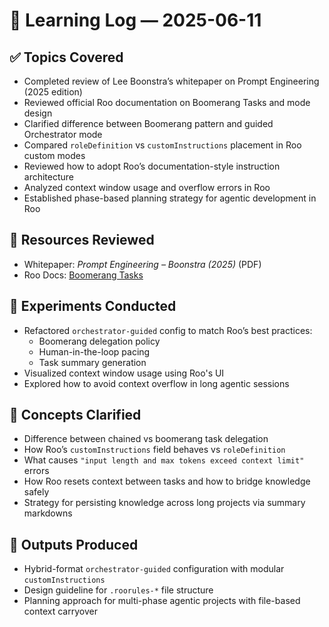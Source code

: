 # 🧠 Learning Log — 2025-06-11

## ✅ Topics Covered
- Completed review of Lee Boonstra’s whitepaper on Prompt Engineering (2025 edition)
- Reviewed official Roo documentation on Boomerang Tasks and mode design
- Clarified difference between Boomerang pattern and guided Orchestrator mode
- Compared `roleDefinition` vs `customInstructions` placement in Roo custom modes
- Reviewed how to adopt Roo’s documentation-style instruction architecture
- Analyzed context window usage and overflow errors in Roo
- Established phase-based planning strategy for agentic development in Roo

## 🔎 Resources Reviewed
- Whitepaper: *Prompt Engineering – Boonstra (2025)* (PDF)
- Roo Docs: [Boomerang Tasks](https://docs.roocode.com/features/boomerang-tasks)

## 🧪 Experiments Conducted
- Refactored `orchestrator-guided` config to match Roo’s best practices:
  - Boomerang delegation policy
  - Human-in-the-loop pacing
  - Task summary generation
- Visualized context window usage using Roo's UI
- Explored how to avoid context overflow in long agentic sessions

## 🧩 Concepts Clarified
- Difference between chained vs boomerang task delegation
- How Roo’s `customInstructions` field behaves vs `roleDefinition`
- What causes `"input length and max tokens exceed context limit"` errors
- How Roo resets context between tasks and how to bridge knowledge safely
- Strategy for persisting knowledge across long projects via summary markdowns

## 🔧 Outputs Produced
- Hybrid-format `orchestrator-guided` configuration with modular `customInstructions`
- Design guideline for `.roorules-*` file structure
- Planning approach for multi-phase agentic projects with file-based context carryover
